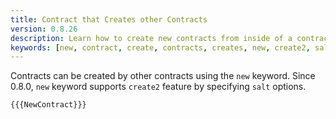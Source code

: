 ```yaml
---
title: Contract that Creates other Contracts
version: 0.8.26
description: Learn how to create new contracts from inside of a contract with Solidity
keywords: [new, contract, create, contracts, creates, new, create2, salt]
---
```


Contracts can be created by other contracts using the `new` keyword. Since 0.8.0, `new` keyword supports `create2` feature by specifying `salt` options.

```solidity
{{{NewContract}}}
```
